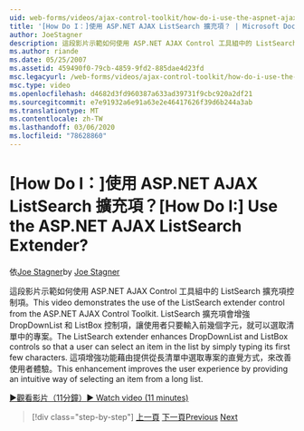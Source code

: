 ```yaml
---
uid: web-forms/videos/ajax-control-toolkit/how-do-i-use-the-aspnet-ajax-listsearch-extender
title: '[How Do I：]使用 ASP.NET AJAX ListSearch 擴充項？ | Microsoft Docs'
author: JoeStagner
description: 這段影片示範如何使用 ASP.NET AJAX Control 工具組中的 ListSearch 擴充項控制項。 ListSearch 擴充項會增強 DropDownList 和 L 。
ms.author: riande
ms.date: 05/25/2007
ms.assetid: 459490f0-79cb-4859-9fd2-885dae4d23fd
msc.legacyurl: /web-forms/videos/ajax-control-toolkit/how-do-i-use-the-aspnet-ajax-listsearch-extender
msc.type: video
ms.openlocfilehash: d4682d3fd960387a633ad39731f9cbc920a2df21
ms.sourcegitcommit: e7e91932a6e91a63e2e46417626f39d6b244a3ab
ms.translationtype: MT
ms.contentlocale: zh-TW
ms.lasthandoff: 03/06/2020
ms.locfileid: "78628860"
---
```

# <a name="how-do-i-use-the-aspnet-ajax-listsearch-extender"></a><span data-ttu-id="769d5-105">[How Do I：]使用 ASP.NET AJAX ListSearch 擴充項？</span><span class="sxs-lookup"><span data-stu-id="769d5-105">[How Do I:] Use the ASP.NET AJAX ListSearch Extender?</span></span>

<span data-ttu-id="769d5-106">依[Joe Stagner](https://github.com/JoeStagner)</span><span class="sxs-lookup"><span data-stu-id="769d5-106">by [Joe Stagner](https://github.com/JoeStagner)</span></span>

<span data-ttu-id="769d5-107">這段影片示範如何使用 ASP.NET AJAX Control 工具組中的 ListSearch 擴充項控制項。</span><span class="sxs-lookup"><span data-stu-id="769d5-107">This video demonstrates the use of the ListSearch extender control from the ASP.NET AJAX Control Toolkit.</span></span> <span data-ttu-id="769d5-108">ListSearch 擴充項會增強 DropDownList 和 ListBox 控制項，讓使用者只要輸入前幾個字元，就可以選取清單中的專案。</span><span class="sxs-lookup"><span data-stu-id="769d5-108">The ListSearch extender enhances DropDownList and ListBox controls so that a user can select an item in the list by simply typing its first few characters.</span></span> <span data-ttu-id="769d5-109">這項增強功能藉由提供從長清單中選取專案的直覺方式，來改善使用者體驗。</span><span class="sxs-lookup"><span data-stu-id="769d5-109">This enhancement improves the user experience by providing an intuitive way of selecting an item from a long list.</span></span>

[<span data-ttu-id="769d5-110">&#9654;觀看影片（11分鐘）</span><span class="sxs-lookup"><span data-stu-id="769d5-110">&#9654; Watch video (11 minutes)</span></span>](https://channel9.msdn.com/Blogs/ASP-NET-Site-Videos/how-do-i-use-the-aspnet-ajax-listsearch-extender)

> [!div class="step-by-step"]
> <span data-ttu-id="769d5-111">[上一頁](how-do-i-use-the-aspnet-ajax-nobot-control.md)
> [下一頁](how-do-i-use-the-pagingbulletedlist-extender-control.md)</span><span class="sxs-lookup"><span data-stu-id="769d5-111">[Previous](how-do-i-use-the-aspnet-ajax-nobot-control.md)
[Next](how-do-i-use-the-pagingbulletedlist-extender-control.md)</span></span>
